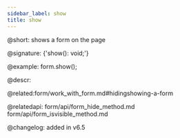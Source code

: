 ```yaml
---
sidebar_label: show
title: show
---          
```


@short: shows a form on the page

@signature: {'show(): void;'}




@example:
form.show();





@descr:




@related:form/work_with_form.md#hidingshowing-a-form

@relatedapi: 
form/api/form_hide_method.md
form/api/form_isvisible_method.md



@changelog: added in v6.5

